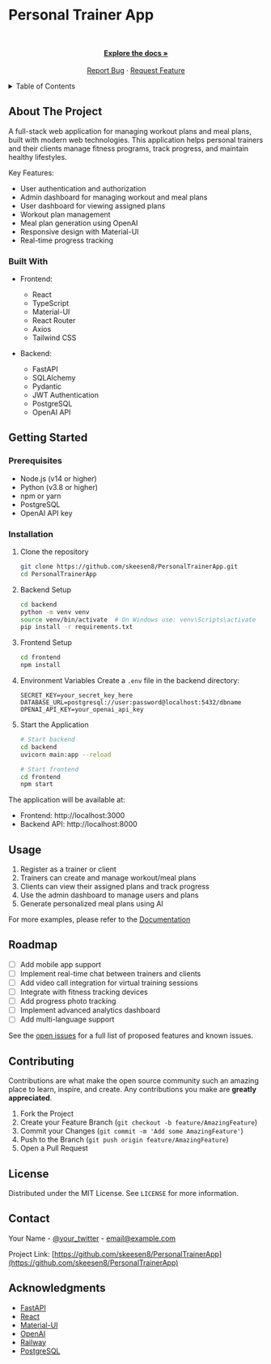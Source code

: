 # Personal Trainer App

<div align="center">
  <br />
  <p>
    <a href="https://github.com/skeesen8/PersonalTrainerApp"><strong>Explore the docs »</strong></a>
    <br />
    <br />
    <a href="https://github.com/skeesen8/PersonalTrainerApp/issues">Report Bug</a>
    ·
    <a href="https://github.com/skeesen8/PersonalTrainerApp/issues">Request Feature</a>
  </p>
</div>

<!-- TABLE OF CONTENTS -->
<details>
  <summary>Table of Contents</summary>
  <ol>
    <li>
      <a href="#about-the-project">About The Project</a>
      <ul>
        <li><a href="#built-with">Built With</a></li>
      </ul>
    </li>
    <li>
      <a href="#getting-started">Getting Started</a>
      <ul>
        <li><a href="#prerequisites">Prerequisites</a></li>
        <li><a href="#installation">Installation</a></li>
      </ul>
    </li>
    <li><a href="#usage">Usage</a></li>
    <li><a href="#roadmap">Roadmap</a></li>
    <li><a href="#contributing">Contributing</a></li>
    <li><a href="#license">License</a></li>
    <li><a href="#contact">Contact</a></li>
    <li><a href="#acknowledgments">Acknowledgments</a></li>
  </ol>
</details>

## About The Project

A full-stack web application for managing workout plans and meal plans, built with modern web technologies. This application helps personal trainers and their clients manage fitness programs, track progress, and maintain healthy lifestyles.

Key Features:
* User authentication and authorization
* Admin dashboard for managing workout and meal plans
* User dashboard for viewing assigned plans
* Workout plan management
* Meal plan generation using OpenAI
* Responsive design with Material-UI
* Real-time progress tracking

### Built With

* Frontend:
  * React
  * TypeScript
  * Material-UI
  * React Router
  * Axios
  * Tailwind CSS

* Backend:
  * FastAPI
  * SQLAlchemy
  * Pydantic
  * JWT Authentication
  * PostgreSQL
  * OpenAI API

## Getting Started

### Prerequisites

* Node.js (v14 or higher)
* Python (v3.8 or higher)
* npm or yarn
* PostgreSQL
* OpenAI API key

### Installation

1. Clone the repository
   ```bash
   git clone https://github.com/skeesen8/PersonalTrainerApp.git
   cd PersonalTrainerApp
   ```

2. Backend Setup
   ```bash
   cd backend
   python -m venv venv
   source venv/bin/activate  # On Windows use: venv\Scripts\activate
   pip install -r requirements.txt
   ```

3. Frontend Setup
   ```bash
   cd frontend
   npm install
   ```

4. Environment Variables
   Create a `.env` file in the backend directory:
   ```
   SECRET_KEY=your_secret_key_here
   DATABASE_URL=postgresql://user:password@localhost:5432/dbname
   OPENAI_API_KEY=your_openai_api_key
   ```

5. Start the Application
   ```bash
   # Start backend
   cd backend
   uvicorn main:app --reload

   # Start frontend
   cd frontend
   npm start
   ```

The application will be available at:
* Frontend: http://localhost:3000
* Backend API: http://localhost:8000

## Usage

1. Register as a trainer or client
2. Trainers can create and manage workout/meal plans
3. Clients can view their assigned plans and track progress
4. Use the admin dashboard to manage users and plans
5. Generate personalized meal plans using AI

For more examples, please refer to the [Documentation](https://github.com/skeesen8/PersonalTrainerApp/wiki)

## Roadmap

- [ ] Add mobile app support
- [ ] Implement real-time chat between trainers and clients
- [ ] Add video call integration for virtual training sessions
- [ ] Integrate with fitness tracking devices
- [ ] Add progress photo tracking
- [ ] Implement advanced analytics dashboard
- [ ] Add multi-language support

See the [open issues](https://github.com/skeesen8/PersonalTrainerApp/issues) for a full list of proposed features and known issues.

## Contributing

Contributions are what make the open source community such an amazing place to learn, inspire, and create. Any contributions you make are **greatly appreciated**.

1. Fork the Project
2. Create your Feature Branch (`git checkout -b feature/AmazingFeature`)
3. Commit your Changes (`git commit -m 'Add some AmazingFeature'`)
4. Push to the Branch (`git push origin feature/AmazingFeature`)
5. Open a Pull Request

## License

Distributed under the MIT License. See `LICENSE` for more information.

## Contact

Your Name - [@your_twitter](https://twitter.com/your_twitter) - email@example.com

Project Link: [https://github.com/skeesen8/PersonalTrainerApp](https://github.com/skeesen8/PersonalTrainerApp)

## Acknowledgments

* [FastAPI](https://fastapi.tiangolo.com/)
* [React](https://reactjs.org/)
* [Material-UI](https://mui.com/)
* [OpenAI](https://openai.com/)
* [Railway](https://railway.app/)
* [PostgreSQL](https://www.postgresql.org/) 